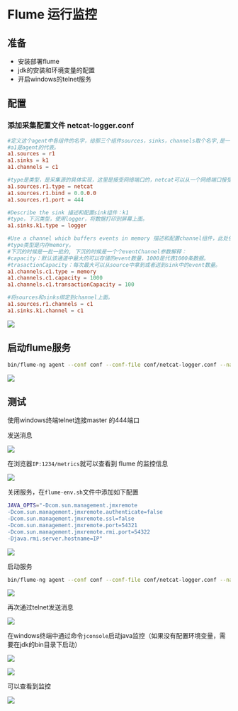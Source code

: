 # Flume 运行监控

## 准备

* 安装部署flume
* jdk的安装和环境变量的配置
* 开启windows的telnet服务

## 配置

### 添加采集配置文件  netcat-logger.conf

```conf
#定义这个agent中各组件的名字，给那三个组件sources，sinks，channels取个名字,是一个逻辑代号:  
#a1是agent的代表。  
a1.sources = r1  
a1.sinks = k1  
a1.channels = c1

#type是类型，是采集源的具体实现，这里是接受网络端口的，netcat可以从一个网络端口接受数据的。  
a1.sources.r1.type = netcat  
a1.sources.r1.bind = 0.0.0.0  
a1.sources.r1.port = 444

#Describe the sink 描述和配置sink组件：k1  
#type，下沉类型，使用logger，将数据打印到屏幕上面。  
a1.sinks.k1.type = logger

#Use a channel which buffers events in memory 描述和配置channel组件，此处使用是内存缓存的方式  
#type类型是内存memory。  
#下沉的时候是一批一批的, 下沉的时候是一个个eventChannel参数解释：  
#capacity：默认该通道中最大的可以存储的event数量，1000是代表1000条数据。  
#trasactionCapacity：每次最大可以从source中拿到或者送到sink中的event数量。  
a1.channels.c1.type = memory  
a1.channels.c1.capacity = 1000  
a1.channels.c1.transactionCapacity = 100

#将sources和sinks绑定到channel上面。  
a1.sources.r1.channels = c1  
a1.sinks.k1.channel = c1
```

![](http://www.droliz.cn/markdown_img/Pasted%20image%2020220521102544.png)

## 启动flume服务

```sh
bin/flume-ng agent --conf conf --conf-file conf/netcat-logger.conf --name a1 -Dflume.root.logger=INFO,console -Dflume.monitoring.type=http -Dflume.monitoring.port=1234
```

![](http://www.droliz.cn/markdown_img/Pasted%20image%2020220521103002.png)

## 测试

使用windows终端telnet连接master 的444端口

发送消息

![](http://www.droliz.cn/markdown_img/Pasted%20image%2020220521103127.png)

在浏览器`IP:1234/metrics`就可以查看到 flume 的监控信息

![](http://www.droliz.cn/markdown_img/Pasted%20image%2020220521103342.png)

关闭服务，在`flume-env.sh`文件中添加如下配置

```sh
JAVA_OPTS="-Dcom.sun.management.jmxremote  
-Dcom.sun.management.jmxremote.authenticate=false  
-Dcom.sun.management.jmxremote.ssl=false  
-Dcom.sun.management.jmxremote.port=54321  
-Dcom.sun.management.jmxremote.rmi.port=54322  
-Djava.rmi.server.hostname=IP"
```

![](http://www.droliz.cn/markdown_img/Pasted%20image%2020220521104651.png)

启动服务

```sh
bin/flume-ng agent --conf conf --conf-file conf/netcat-logger.conf --name a1 -Dflume.root.logger=INFO,console
```

![](http://www.droliz.cn/markdown_img/Pasted%20image%2020220521103842.png)

再次通过telnet发送消息

![](http://www.droliz.cn/markdown_img/Pasted%20image%2020220521104749.png)


在windows终端中通过命令`jconsole`启动java监控（如果没有配置环境变量，需要在jdk的bin目录下启动）

![](http://www.droliz.cn/markdown_img/Pasted%20image%2020220521104124.png)

![](http://www.droliz.cn/markdown_img/Pasted%20image%2020220521104313.png)

可以查看到监控

![](http://www.droliz.cn/markdown_img/Pasted%20image%2020220521104913.png)